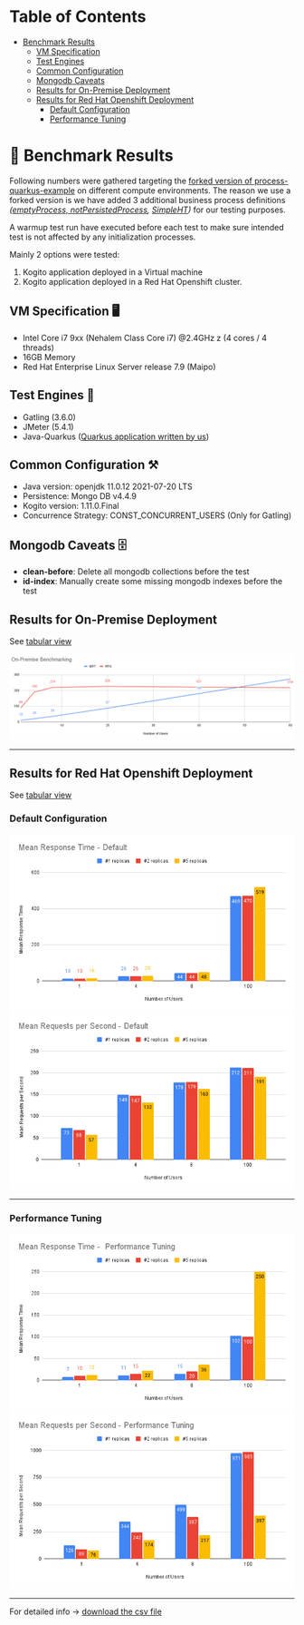 # Table of Contents

* [Benchmark Results](#-benchmark-results)
  * [VM Specification](#vm-specification-)
  * [Test Engines](#test-engines-)
  * [Common Configuration](#common-configuration-)
  * [Mongodb Caveats](#mongodb-caveats-)
  * [Results for On-Premise Deployment](#results-for-on-premise-deployment)
  * [Results for Red Hat Openshift Deployment](#results-for-red-hat-openshift-deployment)
    * [Default Configuration](#default-configuration)
    * [Performance Tuning](#performance-tuning)

# 📣 Benchmark Results

Following numbers were gathered targeting the [forked version of process-quarkus-example](https://github.com/RHEcosystemAppEng/kogito-benchmark/tree/main/test-apps/process-quarkus-example) on different compute environments.
The reason we use a forked version is we have added 3 additional business process definitions 
_([emptyProcess, notPersistedProcess](https://github.com/RHEcosystemAppEng/kogito-benchmark/tree/main/test-apps/process-quarkus-example/src/main/resources/org/kie/kogito/examples), [SimpleHT](https://github.com/RHEcosystemAppEng/kogito-benchmark/tree/main/test-apps/process-quarkus-example/src/main/resources/com/redhat/fsi))_ for our testing purposes.

A warmup test run have executed before each test to make sure intended test is not affected by any initialization processes.

Mainly 2 options were tested:
1. Kogito application deployed in a Virtual machine
2. Kogito application deployed in a Red Hat Openshift cluster.

## VM Specification 🖥️
- Intel Core i7 9xx (Nehalem Class Core i7) @2.4GHz z (4 cores / 4 threads)
- 16GB Memory
- Red Hat Enterprise Linux Server release 7.9 (Maipo)

## Test Engines 🧰
- Gatling (3.6.0)
- JMeter (5.4.1)
- Java-Quarkus ([Quarkus application written by us](https://github.com/RHEcosystemAppEng/kogito-benchmark/tree/main/test-clients/quarkus-client))

## Common Configuration ⚒️
- Java version: openjdk 11.0.12 2021-07-20 LTS
- Persistence: Mongo DB v4.4.9
- Kogito version: 1.11.0.Final
- Concurrence Strategy: CONST_CONCURRENT_USERS (Only for Gatling)

## Mongodb Caveats 🗄️
- **clean-before**: Delete all mongodb collections before the test
- **id-index**: Manually create some missing mongodb indexes before the test

## Results for On-Premise Deployment
See [tabular view](./benchmark_results_table.md#on-premise-deployment)

![](./images/On-PremiseBenchmarking.png)

----

## Results for Red Hat Openshift Deployment
See [tabular view](./benchmark_results_table.md#red-hat-openshift-deployment)

### Default Configuration
![](./images/MeanResponseTime-Default.png)
![](./images/MeanRequestsperSecond-Default.png)

----

### Performance Tuning

![](./images/MeanResponseTime-PerformanceTuning.png)
![](./images/MeanRequestsperSecond-PerformanceTuning.png)

----

For detailed info -> [download the csv file](benchmark_detailed_info.csv)
